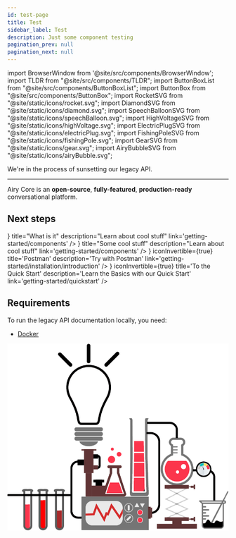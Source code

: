 ```yaml
---
id: test-page
title: Test
sidebar_label: Test
description: Just some component testing
pagination_prev: null
pagination_next: null
---
```


import BrowserWindow from '@site/src/components/BrowserWindow';
import TLDR from "@site/src/components/TLDR";
import ButtonBoxList from "@site/src/components/ButtonBoxList";
import ButtonBox from "@site/src/components/ButtonBox";
import RocketSVG from "@site/static/icons/rocket.svg";
import DiamondSVG from "@site/static/icons/diamond.svg";
import SpeechBalloonSVG from "@site/static/icons/speechBalloon.svg";
import HighVoltageSVG from "@site/static/icons/highVoltage.svg";
import ElectricPlugSVG from "@site/static/icons/electricPlug.svg";
import FishingPoleSVG from "@site/static/icons/fishingPole.svg";
import GearSVG from "@site/static/icons/gear.svg";
import AiryBubbleSVG from "@site/static/icons/airyBubble.svg";



We're in the process of sunsetting our legacy API.

---




<TLDR>

Airy Core is an **open-source**, **fully-featured**, **production-ready**
conversational platform.

</TLDR>


## Next steps

<ButtonBoxList>
<ButtonBox
    icon={<HighVoltageSVG />}
    title="What is it"
    description="Learn about cool stuff"
    link='getting-started/components'
/>
<ButtonBox
    icon={<SpeechBalloonSVG />}
    title="Some cool stuff"
    description="Learn about cool stuff"
    link='getting-started/components'
/>
<ButtonBox
    icon={<RocketSVG />}
    iconInvertible={true}
    title='Postman'
    description='Try with Postman'
    link='getting-started/installation/introduction'
/>
<ButtonBox
    icon={<DiamondSVG />}
    iconInvertible={true}
    title='To the Quick Start'
    description='Learn the Basics with our Quick Start'
    link='getting-started/quickstart'
/>
</ButtonBoxList>


## Requirements

To run the legacy API documentation locally, you need:

- [Docker](https://docker.com)



<BrowserWindow url='http://localhost:8080'>

![Picture of old docs in a Docker container](../static/img/pngegg.png 'Picture of old docs in a Docker container')

</BrowserWindow>
